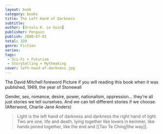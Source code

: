```yaml
---
layout: book
category: books
title: The Left Hand of Darkness
subtitle: 
author: [Ursula K. Le Guin]
publisher: Penguin
publish: 2000-07-01
total: 320
genre: Fiction
series: 
tags: 
 - Sci-Fi + Futurism
 - Storytelling + Mythmaking
cover: left-hand-of-darkness.jpg
---
```


The David Mitchell foreword 
Picture if you will reading this book when it was published, 1969, the year of Stonewall

Gender, sex, romance, desire, power, nationalism, oppression… they’re all just stories we tell ourselves. And we can tell different stories if we choose. (Afterword, Charlie Jane Anders)

> Light is the left hand of darkness 
> and darkness the right hand of light.  
> Two are one, life and death, lying 
> together like lovers in kemmer, 
> like hands joined together, 
> like the end and [[Tao Te Ching|the way]]. 